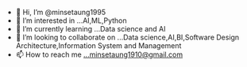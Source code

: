 - 👋 Hi, I’m @minsetaung1995
- 👀 I’m interested in ...AI,ML,Python
- 🌱 I’m currently learning ...Data science and AI
- 💞️ I’m looking to collaborate on ...Data science,AI,BI,Software Design Architecture,Information System and Management
- 📫 How to reach me ...minsetaung1910@gmail.com

<!---
minsetaung1995/minsetaung1995 is a ✨ special ✨ repository because its `README.md` (this file) appears on your GitHub profile.
You can click the Preview link to take a look at your changes.
--->
